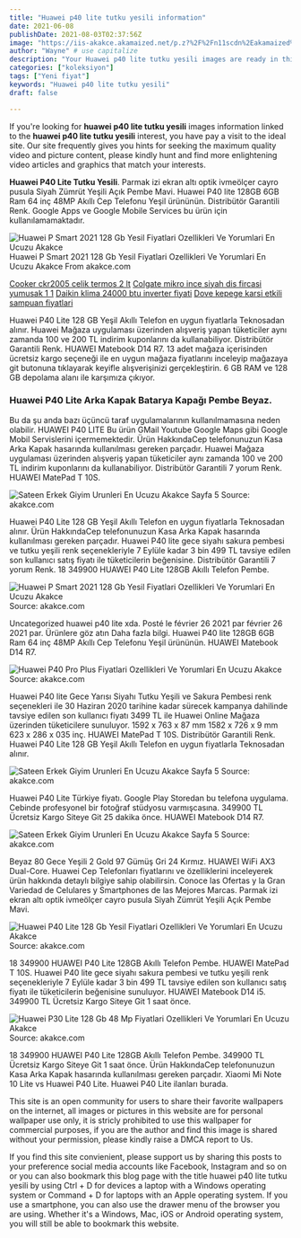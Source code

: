 ```yaml
---
title: "Huawei p40 lite tutku yesili information"
date: 2021-06-08
publishDate: 2021-08-03T02:37:56Z
image: "https://iis-akakce.akamaized.net/p.z?%2F%2Fn11scdn%2Eakamaized%2Enet%2Fa1%2F1024%2Felektronik%2Fcep%2Dtelefonu%2Fhuawei%2Dp30%2Dlite%2D128%2Dgb%2Dhuawei%2Dturkiye%2Dgarantili%5F%5F1160352178722977%2Epng"
author: "Wayne" # use capitalize
description: "Your Huawei p40 lite tutku yesili images are ready in this website. Huawei p40 lite tutku yesili are a topic that is being searched for and liked by netizens now. You can Download the Huawei p40 lite tutku yesili files here. Get all free photos."
categories: ["koleksiyon"]
tags: ["Yeni fiyat"]
keywords: "Huawei p40 lite tutku yesili"
draft: false

---
```


If you're looking for **huawei p40 lite tutku yesili** images information linked to the **huawei p40 lite tutku yesili** interest, you have pay a visit to the ideal  site.  Our site frequently  gives you  hints  for seeking  the maximum  quality video and picture  content, please kindly hunt and find more enlightening video articles and graphics  that match your interests.

**Huawei P40 Lite Tutku Yesili**. Parmak izi ekran altı optik ivmeölçer cayro pusula Siyah Zümrüt Yeşili Açık Pembe Mavi. Huawei P40 lite 128GB 6GB Ram 64 inç 48MP Akıllı Cep Telefonu Yeşil ürününün. Distribütör Garantili Renk. Google Apps ve Google Mobile Services bu ürün için kullanılamamaktadır.

![Huawei P Smart 2021 128 Gb Yesil Fiyatlari Ozellikleri Ve Yorumlari En Ucuzu Akakce](https://cdn.akakce.com/huawei/huawei-p-smart-2021-128-gb-yesil-z.jpg "Huawei P Smart 2021 128 Gb Yesil Fiyatlari Ozellikleri Ve Yorumlari En Ucuzu Akakce")
Huawei P Smart 2021 128 Gb Yesil Fiyatlari Ozellikleri Ve Yorumlari En Ucuzu Akakce From akakce.com

[Cooker ckr2005 celik termos 2 lt](/cooker-ckr2005-celik-termos-2-lt/)
[Colgate mikro ince siyah dis fircasi yumusak 1 1](/colgate-mikro-ince-siyah-dis-fircasi-yumusak-1-1/)
[Daikin klima 24000 btu inverter fiyati](/daikin-klima-24000-btu-inverter-fiyati/)
[Dove kepege karsi etkili sampuan fiyatlari](/dove-kepege-karsi-etkili-sampuan-fiyatlari/)

Huawei P40 Lite 128 GB Yeşil Akıllı Telefon en uygun fiyatlarla Teknosadan alınır. Huawei Mağaza uygulaması üzerinden alışveriş yapan tüketiciler aynı zamanda 100 ve 200 TL indirim kuponlarını da kullanabiliyor. Distribütör Garantili Renk. HUAWEI Matebook D14 R7. 13 adet mağaza içerisinden ücretsiz kargo seçeneği ile en uygun mağaza fiyatlarını inceleyip mağazaya git butonuna tıklayarak keyifle alışverişinizi gerçekleştirin. 6 GB RAM ve 128 GB depolama alanı ile karşımıza çıkıyor.

### Huawei P40 Lite Arka Kapak Batarya Kapağı Pembe Beyaz.

Bu da şu anda bazı üçüncü taraf uygulamalarının kullanılmamasına neden olabilir. HUAWEI P40 LITE Bu ürün GMail Youtube Google Maps gibi Google Mobil Servislerini içermemektedir. Ürün HakkındaCep telefonunuzun Kasa Arka Kapak hasarında kullanılması gereken parçadır. Huawei Mağaza uygulaması üzerinden alışveriş yapan tüketiciler aynı zamanda 100 ve 200 TL indirim kuponlarını da kullanabiliyor. Distribütör Garantili 7 yorum Renk. HUAWEI MatePad T 10S.


![Sateen Erkek Giyim Urunleri En Ucuzu Akakce Sayfa 5](https://cdn.akakce.com/iv/11707/100/1004902370x.jpg "Sateen Erkek Giyim Urunleri En Ucuzu Akakce Sayfa 5")
Source: akakce.com

Huawei P40 Lite 128 GB Yeşil Akıllı Telefon en uygun fiyatlarla Teknosadan alınır. Ürün HakkındaCep telefonunuzun Kasa Arka Kapak hasarında kullanılması gereken parçadır. Huawei P40 lite gece siyahı sakura pembesi ve tutku yeşili renk seçenekleriyle 7 Eylüle kadar 3 bin 499 TL tavsiye edilen son kullanıcı satış fiyatı ile tüketicilerin beğenisine. Distribütör Garantili 7 yorum Renk. 18 349900 HUAWEI P40 Lite 128GB Akıllı Telefon Pembe.

![Huawei P Smart 2021 128 Gb Yesil Fiyatlari Ozellikleri Ve Yorumlari En Ucuzu Akakce](https://cdn.akakce.com/huawei/huawei-p-smart-2021-128-gb-yesil-z.jpg "Huawei P Smart 2021 128 Gb Yesil Fiyatlari Ozellikleri Ve Yorumlari En Ucuzu Akakce")
Source: akakce.com

Uncategorized huawei p40 lite xda. Posté le février 26 2021 par février 26 2021 par. Ürünlere göz atın Daha fazla bilgi. Huawei P40 lite 128GB 6GB Ram 64 inç 48MP Akıllı Cep Telefonu Yeşil ürününün. HUAWEI Matebook D14 R7.

![Huawei P40 Pro Plus Fiyatlari Ozellikleri Ve Yorumlari En Ucuzu Akakce](https://cdn.akakce.com/huawei/huawei-p40-pro-plus-z.jpg "Huawei P40 Pro Plus Fiyatlari Ozellikleri Ve Yorumlari En Ucuzu Akakce")
Source: akakce.com

Huawei P40 lite Gece Yarısı Siyahı Tutku Yeşili ve Sakura Pembesi renk seçenekleri ile 30 Haziran 2020 tarihine kadar sürecek kampanya dahilinde tavsiye edilen son kullanıcı fiyatı 3499 TL ile Huawei Online Mağaza üzerinden tüketicilere sunuluyor. 1592 x 763 x 87 mm 1582 x 726 x 9 mm 623 x 286 x 035 inç. HUAWEI MatePad T 10S. Distribütör Garantili Renk. Huawei P40 Lite 128 GB Yeşil Akıllı Telefon en uygun fiyatlarla Teknosadan alınır.

![Sateen Erkek Giyim Urunleri En Ucuzu Akakce Sayfa 5](https://cdn.akakce.com/iv/11707/100/1004900249x.jpg "Sateen Erkek Giyim Urunleri En Ucuzu Akakce Sayfa 5")
Source: akakce.com

Huawei P40 Lite Türkiye fiyatı. Google Play Storedan bu telefona uygulama. Cebinde profesyonel bir fotoğraf stüdyosu varmışcasına. 349900 TL Ücretsiz Kargo Siteye Git 25 dakika önce. HUAWEI Matebook D14 R7.

![Sateen Erkek Giyim Urunleri En Ucuzu Akakce Sayfa 5](https://cdn.akakce.com/iv/11707/100/1004901246x.jpg "Sateen Erkek Giyim Urunleri En Ucuzu Akakce Sayfa 5")
Source: akakce.com

Beyaz 80 Gece Yeşili 2 Gold 97 Gümüş Gri 24 Kırmız. HUAWEI WiFi AX3 Dual-Core. Huawei Cep Telefonları fiyatlarını ve özelliklerini inceleyerek ürün hakkında detaylı bilgiye sahip olabilirsin. Conoce las Ofertas y la Gran Variedad de Celulares y Smartphones de las Mejores Marcas. Parmak izi ekran altı optik ivmeölçer cayro pusula Siyah Zümrüt Yeşili Açık Pembe Mavi.

![Huawei P40 Lite 128 Gb Yesil Fiyatlari Ozellikleri Ve Yorumlari En Ucuzu Akakce](https://cdn.akakce.com/huawei/huawei-p40-lite-128-gb-yesil-z.jpg "Huawei P40 Lite 128 Gb Yesil Fiyatlari Ozellikleri Ve Yorumlari En Ucuzu Akakce")
Source: akakce.com

18 349900 HUAWEI P40 Lite 128GB Akıllı Telefon Pembe. HUAWEI MatePad T 10S. Huawei P40 lite gece siyahı sakura pembesi ve tutku yeşili renk seçenekleriyle 7 Eylüle kadar 3 bin 499 TL tavsiye edilen son kullanıcı satış fiyatı ile tüketicilerin beğenisine sunuluyor. HUAWEI Matebook D14 i5. 349900 TL Ücretsiz Kargo Siteye Git 1 saat önce.

![Huawei P30 Lite 128 Gb 48 Mp Fiyatlari Ozellikleri Ve Yorumlari En Ucuzu Akakce](https://iis-akakce.akamaized.net/p.z?%2F%2Fn11scdn%2Eakamaized%2Enet%2Fa1%2F1024%2Felektronik%2Fcep%2Dtelefonu%2Fhuawei%2Dp30%2Dlite%2D128%2Dgb%2Dhuawei%2Dturkiye%2Dgarantili%5F%5F1160352178722977%2Epng "Huawei P30 Lite 128 Gb 48 Mp Fiyatlari Ozellikleri Ve Yorumlari En Ucuzu Akakce")
Source: akakce.com

18 349900 HUAWEI P40 Lite 128GB Akıllı Telefon Pembe. 349900 TL Ücretsiz Kargo Siteye Git 1 saat önce. Ürün HakkındaCep telefonunuzun Kasa Arka Kapak hasarında kullanılması gereken parçadır. Xiaomi Mi Note 10 Lite vs Huawei P40 Lite. Huawei P40 Lite ilanları burada.

This site is an open community for users to share their favorite wallpapers on the internet, all images or pictures in this website are for personal wallpaper use only, it is stricly prohibited to use this wallpaper for commercial purposes, if you are the author and find this image is shared without your permission, please kindly raise a DMCA report to Us.

If you find this site convienient, please support us by sharing this posts to your preference social media accounts like Facebook, Instagram and so on or you can also bookmark this blog page with the title huawei p40 lite tutku yesili by using Ctrl + D for devices a laptop with a Windows operating system or Command + D for laptops with an Apple operating system. If you use a smartphone, you can also use the drawer menu of the browser you are using. Whether it's a Windows, Mac, iOS or Android operating system, you will still be able to bookmark this website.

